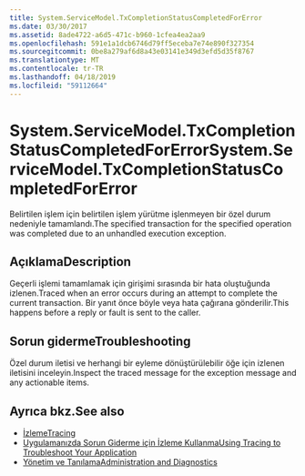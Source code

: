 ```yaml
---
title: System.ServiceModel.TxCompletionStatusCompletedForError
ms.date: 03/30/2017
ms.assetid: 8ade4722-a6d5-471c-b960-1cfea4ea2aa9
ms.openlocfilehash: 591e1a1dcb6746d79ff5eceba7e74e890f327354
ms.sourcegitcommit: 0be8a279af6d8a43e03141e349d3efd5d35f8767
ms.translationtype: MT
ms.contentlocale: tr-TR
ms.lasthandoff: 04/18/2019
ms.locfileid: "59112664"
---
```

# <a name="systemservicemodeltxcompletionstatuscompletedforerror"></a><span data-ttu-id="6b39b-102">System.ServiceModel.TxCompletionStatusCompletedForError</span><span class="sxs-lookup"><span data-stu-id="6b39b-102">System.ServiceModel.TxCompletionStatusCompletedForError</span></span>
<span data-ttu-id="6b39b-103">Belirtilen işlem için belirtilen işlem yürütme işlenmeyen bir özel durum nedeniyle tamamlandı.</span><span class="sxs-lookup"><span data-stu-id="6b39b-103">The specified transaction for the specified operation was completed due to an unhandled execution exception.</span></span>  
  
## <a name="description"></a><span data-ttu-id="6b39b-104">Açıklama</span><span class="sxs-lookup"><span data-stu-id="6b39b-104">Description</span></span>  
 <span data-ttu-id="6b39b-105">Geçerli işlemi tamamlamak için girişimi sırasında bir hata oluştuğunda izlenen.</span><span class="sxs-lookup"><span data-stu-id="6b39b-105">Traced when an error occurs during an attempt to complete the current transaction.</span></span> <span data-ttu-id="6b39b-106">Bir yanıt önce böyle veya hata çağırana gönderilir.</span><span class="sxs-lookup"><span data-stu-id="6b39b-106">This happens before a reply or fault is sent to the caller.</span></span>  
  
## <a name="troubleshooting"></a><span data-ttu-id="6b39b-107">Sorun giderme</span><span class="sxs-lookup"><span data-stu-id="6b39b-107">Troubleshooting</span></span>  
 <span data-ttu-id="6b39b-108">Özel durum iletisi ve herhangi bir eyleme dönüştürülebilir öğe için izlenen iletisini inceleyin.</span><span class="sxs-lookup"><span data-stu-id="6b39b-108">Inspect the traced message for the exception message and any actionable items.</span></span>  
  
## <a name="see-also"></a><span data-ttu-id="6b39b-109">Ayrıca bkz.</span><span class="sxs-lookup"><span data-stu-id="6b39b-109">See also</span></span>

- [<span data-ttu-id="6b39b-110">İzleme</span><span class="sxs-lookup"><span data-stu-id="6b39b-110">Tracing</span></span>](../../../../../docs/framework/wcf/diagnostics/tracing/index.md)
- [<span data-ttu-id="6b39b-111">Uygulamanızda Sorun Giderme için İzleme Kullanma</span><span class="sxs-lookup"><span data-stu-id="6b39b-111">Using Tracing to Troubleshoot Your Application</span></span>](../../../../../docs/framework/wcf/diagnostics/tracing/using-tracing-to-troubleshoot-your-application.md)
- [<span data-ttu-id="6b39b-112">Yönetim ve Tanılama</span><span class="sxs-lookup"><span data-stu-id="6b39b-112">Administration and Diagnostics</span></span>](../../../../../docs/framework/wcf/diagnostics/index.md)
